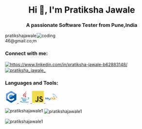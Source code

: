 <h1 align="center">Hi 👋, I'm Pratiksha Jawale</h1>
<h3 align="center">A passionate Software Tester from Pune,India</h3>
<img align="right"alt="coding"width="400"src="https://www.google.com/url?sa=i&url=https%3A%2F%2Fwww.behance.net%2Fgallery%2F116770475%2FAnimated-illustrations&psig=AOvVaw1ZPzqGQP4QsNdSYLLTrXtO&ust=1684223551436000&source=images&cd=vfe&ved=0CBEQjRxqFwoTCPjt4uXr9v4CFQAAAAAdAAAAABAJ>

- 💬 Ask me about **C,C++,SQL,JAVA,Manual Testing,Functional Testing, System Integration Testing**

- 📫 How to reach me **pratikshajawale46@gmail.co;m**

<h3 align="left">Connect with me:</h3>
<p align="left">
<a href="https://linkedin.com/in/https://www.linkedin.com/in/pratiksha-jawale-b62883148/" target="blank"><img align="center" src="https://raw.githubusercontent.com/rahuldkjain/github-profile-readme-generator/master/src/images/icons/Social/linked-in-alt.svg" alt="https://www.linkedin.com/in/pratiksha-jawale-b62883148/" height="30" width="40" /></a>
<a href="https://instagram.com/pratiksha_jawale_" target="blank"><img align="center" src="https://raw.githubusercontent.com/rahuldkjain/github-profile-readme-generator/master/src/images/icons/Social/instagram.svg" alt="pratiksha_jawale_" height="30" width="40" /></a>
</p>

<h3 align="left">Languages and Tools:</h3>
<p align="left"> <a href="https://www.cprogramming.com/" target="_blank" rel="noreferrer"> <img src="https://raw.githubusercontent.com/devicons/devicon/master/icons/c/c-original.svg" alt="c" width="40" height="40"/> </a> <a href="https://www.java.com" target="_blank" rel="noreferrer"> <img src="https://raw.githubusercontent.com/devicons/devicon/master/icons/java/java-original.svg" alt="java" width="40" height="40"/> </a> <a href="https://developer.mozilla.org/en-US/docs/Web/JavaScript" target="_blank" rel="noreferrer"> <img src="https://raw.githubusercontent.com/devicons/devicon/master/icons/javascript/javascript-original.svg" alt="javascript" width="40" height="40"/> </a> <a href="https://www.mysql.com/" target="_blank" rel="noreferrer"> <img src="https://raw.githubusercontent.com/devicons/devicon/master/icons/mysql/mysql-original-wordmark.svg" alt="mysql" width="40" height="40"/> </a> </p>

<p><img align="left" src="https://github-readme-stats.vercel.app/api/top-langs?username=pratikshajawale1&show_icons=true&locale=en&layout=compact" alt="pratikshajawale1" /></p>

<p>&nbsp;<img align="center" src="https://github-readme-stats.vercel.app/api?username=pratikshajawale1&show_icons=true&locale=en" alt="pratikshajawale1" /></p>

<p><img align="center" src="https://github-readme-streak-stats.herokuapp.com/?user=pratikshajawale1&" alt="pratikshajawale1" /></p>

